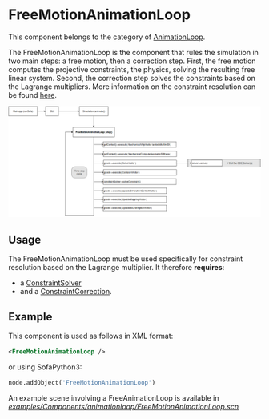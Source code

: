 FreeMotionAnimationLoop
=======================

This component belongs to the category of [AnimationLoop](https://www.sofa-framework.org/community/doc/main-principles/animation-loop/).

The FreeMotionAnimationLoop is the component that rules the simulation in two main steps: a free motion, then a correction step. First, the free motion computes the projective constraints, the physics, solving the resulting free linear system. Second, the correction step solves the constraints based on the Lagrange multipliers. More information on the constraint resolution can be found [here](https://www.sofa-framework.org/community/doc/main-principles/constraints/lagrange-constraint/).

<a href="https://github.com/sofa-framework/doc/blob/master/images/animationloop/FreeMotionAnimationLoop.png?raw=true"><img src="https://github.com/sofa-framework/doc/blob/master/images/animationloop/FreeMotionAnimationLoop.png?raw=true" title="Flow diagram for a FreeMotionAnimationLoop"/></a>

Usage
-----

The FreeMotionAnimationLoop must be used specifically for constraint resolution based on the Lagrange multiplier. It therefore **requires**:

- a [ConstraintSolver](https://www.sofa-framework.org/community/doc/main-principles/constraints/lagrange-constraint/#constraintsolver-in-sofa)
- and a [ConstraintCorrection](https://www.sofa-framework.org/community/doc/main-principles/constraints/lagrange-constraint/#constraintcorrection).


Example
-------

This component is used as follows in XML format:

``` xml
<FreeMotionAnimationLoop />
```

or using SofaPython3:

``` python
node.addObject('FreeMotionAnimationLoop')
```

An example scene involving a FreeAnimationLoop is available in [*examples/Components/animationloop/FreeMotionAnimationLoop.scn*](https://github.com/sofa-framework/sofa/blob/master/examples/Components/animationloop/FreeMotionAnimationLoop.scn)
